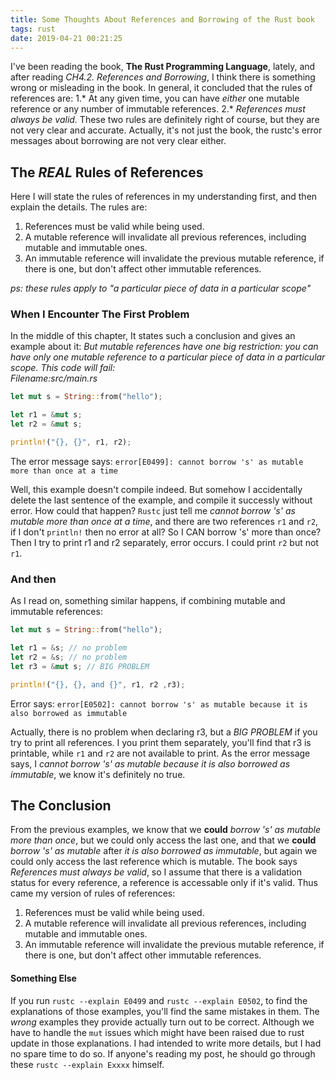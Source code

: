 ```yaml
---
title: Some Thoughts About References and Borrowing of the Rust book
tags: rust
date: 2019-04-21 00:21:25
---
```


I've been reading the book, **The Rust Programming Language**, lately, and after reading *CH4.2. References and Borrowing*, I think there is something wrong or misleading in the book. In general, it concluded that the rules of references are:
1.* At any given time, you can have *either* one mutable reference or any number of immutable references.
2.* *References must always be valid.*
These two rules are definitely right of course, but they are not very clear and accurate. Actually, it's not just the book, the rustc's error messages about borrowing are not very clear either.    

## The *REAL* Rules of References 
Here I will state the rules of references in my understanding first, and then explain the details. The rules are:
1. References must be valid while being used.
2. A mutable reference will invalidate all previous references, including mutable and immutable ones.
3. An immutable reference will invalidate the previous mutable reference, if there is one, but don't affect other immutable references.    

*ps: these rules apply to "a particular piece of data in a particular scope"*   

### When I Encounter The First Problem
In the middle of this chapter, It states such a conclusion and gives an example about it:
*But mutable references have one big restriction: you can have only one mutable reference to a particular piece of data in a particular scope. This code will fail:*   
*Filename:src/main.rs*   
```rust
let mut s = String::from("hello");

let r1 = &mut s;
let r2 = &mut s;

println!("{}, {}", r1, r2);
```
The error message says:
`error[E0499]: cannot borrow 's' as mutable more than once at a time`   

Well, this example doesn't compile indeed. But somehow I accidentally delete the last sentence of the example, and compile it successly without error. How could that happen? `Rustc` just tell me *cannot borrow 's' as mutable more than once at a time*, and there are two references `r1` and `r2`, if I don't `println!` then no error at all? So I CAN borrow 's' more than once? Then I try to print r1 and r2 separately, error occurs. I could print `r2` but not `r1`. 
### And then
As I read on, something similar happens, if combining mutable and immutable references:
```rust
let mut s = String::from("hello");

let r1 = &s; // no problem
let r2 = &s; // no problem
let r3 = &mut s; // BIG PROBLEM

println!("{}, {}, and {}", r1, r2 ,r3);
```
Error says:
`error[E0502]: cannot borrow 's' as mutable because it is also borrowed as immutable`     

Actually, there is no problem when declaring r3, but a *BIG PROBLEM* if you try to print all references. I you print them separately, you'll find that r3 is printable, while `r1` and `r2` are not available to print. As the error message says, I *cannot borrow 's' as mutable because it is also borrowed as immutable*, we know it's definitely no true. 
## The Conclusion
From the previous examples, we know that we **could** *borrow 's' as mutable more than once*, but we could only access the last one, and that we **could** *borrow 's' as mutable* after *it is also borrowed as immutable*, but again we could only access the last reference which is mutable. The book says *References must always be valid*, so I assume that there is a validation status for every reference, a reference is accessable only if it's valid. Thus came my version of rules of references:
1. References must be valid while being used.
2. A mutable reference will invalidate all previous references, including mutable and immutable ones.
3. An immutable reference will invalidate the previous mutable reference, if there is one, but don't affect other immutable references.     

#### Something Else
If you run `rustc --explain E0499` and `rustc --explain E0502`, to find the explanations of those examples, you'll find the same mistakes in them. The *wrong* examples they provide actually turn out to be correct. Although we have to handle the `mut` issues which might have been raised due to rust update in those explanations. I had intended to write more details, but I had no spare time to do so. If anyone's reading my post, he should go through these `rustc --explain Exxxx` himself.

